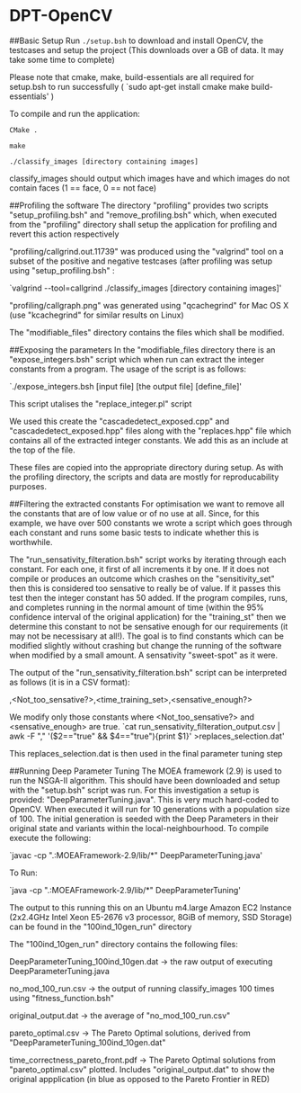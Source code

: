 # DPT-OpenCV

##Basic Setup
Run `./setup.bsh` to download and install OpenCV, the testcases and setup the project (This downloads over a GB of data. It may take some time to complete)

Please note that cmake, make, build-essentials are all required for setup.bsh to run successfully ( `sudo apt-get install cmake make build-essentials' )

To compile and run the application:

`CMake .`

`make`

`./classify_images [directory containing images]`

classify_images should output which images have and which images do not contain faces (1 == face, 0 == not face)

##Profiling the software
The directory "profiling" provides two scripts "setup_profiling.bsh" and "remove_profiling.bsh" which, when executed from the "profiling" directory shall setup the application for profiling and revert this action respectively

"profiling/callgrind.out.11739" was produced using the "valgrind" tool on a subset of the positive and negative testcases (after profiling was setup using "setup_profiling.bsh" :

`valgrind --tool=callgrind ./classify_images [directory containing images]'

"profiling/callgraph.png" was generated using "qcachegrind" for Mac OS X (use "kcachegrind" for similar results on Linux)

The "modifiable_files" directory contains the files which shall be modified. 

##Exposing the parameters
In the "modifiable_files directory there is an "expose_integers.bsh" script which when run can extract the integer constants from a program. The usage of the script is as follows:

`./expose_integers.bsh [input file] [the output file] [define_file]'

This script utalises the "replace_integer.pl" script

We used this create the "cascadedetect_exposed.cpp" and "cascadedetect_exposed.hpp" files along with the "replaces.hpp" file which contains all of the extracted integer constants. We add this as an include at the top of the file.

These files are copied into the appropriate directory during setup. As with the profiling directory, the scripts and data are mostly for reproducability purposes.

##Filtering the extracted constants
For optimisation we want to remove all the constants that are of low value or of no use at all. Since, for this example, we have over 500 constants we wrote a script which goes through each constant and runs some basic tests to indicate whether this is worthwhile.

The "run_sensativity_filteration.bsh" script works by iterating through each constant. For each one, it first of all increments it by one. If it does not compile or produces an outcome which crashes on the "sensitivity_set" then this is considered too sensative to really be of value. If it passes this test then the integer constant has 50 added. If the program compiles, runs, and completes running in the normal amount of time (within the 95% confidence interval of the original application) for the "training_st" then we determine this constant to not be sensative enough for our requirements (it may not be necessisary at all!). The goal is to find constants which can be modified slightly without crashing but change the running of the software when modified by a small amount. A sensativity "sweet-spot" as it were.

The output of the "run_sensativity_filteration.bsh" script can be interpreted as follows (it is in a CSV format):

<Constant>,<Not_too_sensative?>,<time_training_set>,<sensative_enough?>

We modify only those constants where <Not_too_sensative?> and <sensative_enough> are true. `cat run_sensativity_filteration_output.csv | awk -F "," '($2=="true" && $4=="true"){print $1}' >replaces_selection.dat'

This replaces_selection.dat is then used in the final parameter tuning step

##Running Deep Parameter Tuning
The MOEA framework (2.9) is used to run the NSGA-II algorithm. This should have been downloaded and setup with the "setup.bsh" script was run. For this investigation a setup is provided: "DeepParameterTuning.java". This is very much hard-coded to OpenCV. When executed it will run for 10 generations with a population size of 100. The initial generation is seeded with the Deep Parameters in their original state and variants within the local-neighbourhood. To compile execute the following:

`javac -cp ".:MOEAFramework-2.9/lib/*" DeepParameterTuning.java'

To Run:

`java -cp ".:MOEAFramework-2.9/lib/*" DeepParameterTuning'

The output to this running this on an Ubuntu m4.large Amazon EC2 Instance (2x2.4GHz Intel Xeon E5-2676 v3 processor, 8GiB of memory, SSD Storage) can be found in the "100ind_10gen_run" directory

The "100ind_10gen_run" directory contains the following files:

DeepParameterTuning_100ind_10gen.dat -> the raw output of executing DeepParameterTuning.java

no_mod_100_run.csv -> the output of running classify_images 100 times using "fitness_function.bsh"

original_output.dat -> the average of "no_mod_100_run.csv"

pareto_optimal.csv -> The Pareto Optimal solutions, derived from "DeepParameterTuning_100ind_10gen.dat"

time_correctness_pareto_front.pdf -> The Pareto Optimal solutions from "pareto_optimal.csv" plotted. Includes "original_output.dat" to show the original appplication (in blue as opposed to the Pareto Frontier in RED)
